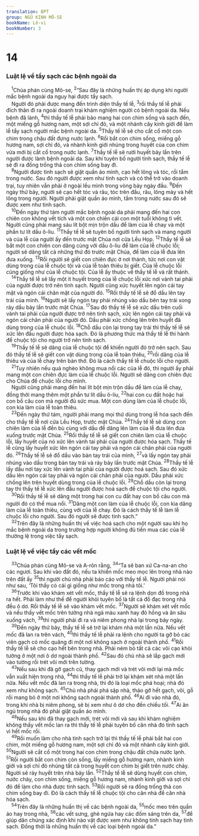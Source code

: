 ```yaml
---
translation: BPT
group: NGŨ KINH MÔ-SE
bookName: Lê-vi 
bookNumber: 3
---
```


<div class="title"><h1>14</h1><h3>Luật lệ về tẩy sạch các bệnh ngoài da</h3></div>
<span class="verse le_14_1"> <sup>1</sup>Chúa phán cùng Mô-se,</span>
<span class="verse le_14_2"><sup>2</sup>“Sau đây là những huấn thị áp dụng khi người mắc bệnh ngoài da nguy hại được tẩy sạch.<br/> Người đó phải được mang đến trình diện thầy tế lễ,</span>
<span class="verse le_14_3"><sup>3</sup>rồi thầy tế lễ phải đích thân đi ra ngoài doanh trại khám nghiệm người có bệnh ngoài da. Nếu bệnh đã lành,</span>
<span class="verse le_14_4"><sup>4</sup>thì thầy tế lễ phải bảo mang hai con chim sống và sạch đến, một miếng gỗ hương nam, một sợi chỉ đỏ, và một nhánh cây kinh giới để làm lễ tẩy sạch người mắc bệnh ngoài da.</span>
<span class="verse le_14_5"><sup>5</sup>Thầy tế lễ sẽ cho cắt cổ một con chim trong chậu đất đựng nước lạnh.</span>
<span class="verse le_14_6"><sup>6</sup>Rồi bắt con chim sống, miếng gỗ hương nam, sợi chỉ đỏ, và nhành kinh giới nhúng trong huyết của con chim vừa mới bị cắt cổ trong nước lạnh.</span>
<span class="verse le_14_7"><sup>7</sup>Thầy tế lễ sẽ rưới huyết bảy lần trên người được lành bệnh ngoài da. Sau khi tuyên bố người tinh sạch, thầy tế lễ sẽ đi ra đồng trống thả con chim sống bay đi.<br/></span>
<span class="verse le_14_8"> <sup>8</sup>Người được tinh sạch sẽ giặt quần áo mình, cạo hết lông và tóc, rồi tắm trong nước. Sau đó người được xem như tinh sạch và có thể trở vào doanh trại, tuy nhiên vẫn phải ở ngoài lều mình trong vòng bảy ngày đầu.</span>
<span class="verse le_14_9"><sup>9</sup>Đến ngày thứ bảy, người sẽ cạo hết tóc và râu, tóc trên đầu, râu, lông mày và hết lông trong người. Người phải giặt quần áo mình, tắm trong nước sau đó sẽ được xem như tinh sạch.<br/></span>
<span class="verse le_14_10"> <sup>10</sup>Đến ngày thứ tám người mắc bệnh ngoài da phải mang đến hai con chiên con không vết tích và một con chiên cái con một tuổi không tì vết. Người cũng phải mang sáu lít bột mịn trộn dầu để làm của lễ chay và một phần tư lít dầu ô-liu.</span>
<span class="verse le_14_11"><sup>11</sup>Thầy tế lễ sẽ tuyên bố người tinh sạch và mang người và của lễ của người ấy đến trước mặt Chúa nơi cửa Lều Họp.</span>
<span class="verse le_14_12"><sup>12</sup>Thầy tế lễ sẽ bắt một con chiên con dâng cùng với dầu ô-liu để làm của lễ chuộc lỗi; người sẽ dâng tất cả những thứ đó trước mặt Chúa, để làm của lễ đưa lên đưa xuống.</span>
<span class="verse le_14_13"><sup>13</sup>Rồi người sẽ giết con chiên đực ở nơi thánh, tức nơi con vật dùng trong của lễ chuộc tội và của lễ toàn thiêu bị giết. Của lễ chuộc lỗi cũng giống như của lễ chuộc tội. Của lễ ấy thuộc về thầy tế lễ và rất thánh.<br/></span>
<span class="verse le_14_14"> <sup>14</sup>Thầy tế lễ sẽ lấy một ít huyết trong của lễ chuộc lỗi xức nơi vành tai phải của người được trở nên tinh sạch. Người cũng xức huyết lên ngón cái tay mặt và ngón cái chân mặt của người đó.</span>
<span class="verse le_14_15"><sup>15</sup>Rồi thầy tế lễ sẽ đổ dầu lên tay trái của mình.</span>
<span class="verse le_14_16"><sup>16</sup>Người sẽ lấy ngón tay phải nhúng vào dầu bên tay trái xong rảy dầu bảy lần trước mặt Chúa.</span>
<span class="verse le_14_17"><sup>17</sup>Sau đó thầy tế lễ sẽ xức dầu trên cuối vành tai phải của người được trở nên tinh sạch, xức lên ngón cái tay phải và ngón cái chân phải của người đó. Dầu phải xức chồng lên trên huyết đã dùng trong của lễ chuộc lỗi.</span>
<span class="verse le_14_18"><sup>18</sup>Chỗ dầu còn lại trong tay trái thì thầy tế lễ sẽ xức lên đầu người được hóa sạch. Đó là phương thức mà thầy tế lễ thi hành để chuộc tội cho người trở nên tinh sạch.<br/></span>
<span class="verse le_14_19"> <sup>19</sup>Thầy tế lễ sẽ dâng của lễ chuộc tội để khiến người đó trở nên sạch. Sau đó thầy tế lễ sẽ giết con vật dùng trong của lễ toàn thiêu,</span>
<span class="verse le_14_20"><sup>20</sup>rồi dâng của lễ thiêu và của lễ chay trên bàn thờ. Đó là cách thầy tế lễ chuộc lỗi cho người.<br/></span>
<span class="verse le_14_21"> <sup>21</sup>Tuy nhiên nếu quá nghèo không mua nổi các của lễ đó, thì người ấy phải mang một con chiên đực làm của lễ chuộc lỗi. Người sẽ dâng con chiên đực cho Chúa để chuộc lỗi cho mình.<br/> Người cũng phải mang đến hai lít bột mịn trộn dầu để làm của lễ chay, đồng thời mang thêm một phần tư lít dầu ô-liu,</span>
<span class="verse le_14_22"><sup>22</sup>hai con cu đất hoặc hai con bồ câu con mà người đủ sức mua. Một con dùng làm của lễ chuộc lỗi, con kia làm của lễ toàn thiêu.<br/></span>
<span class="verse le_14_23"> <sup>23</sup>Đến ngày thứ tám, người phải mang mọi thứ dùng trong lễ hóa sạch đến cho thầy tế lễ nơi cửa Lều Họp, trước mặt Chúa.</span>
<span class="verse le_14_24"><sup>24</sup>Thầy tế lễ sẽ dùng con chiên làm của lễ đền bù cùng với dầu để dâng lên làm của lễ đưa lên đưa xuống trước mặt Chúa.</span>
<span class="verse le_14_25"><sup>25</sup>Rồi thầy tế lễ sẽ giết con chiên làm của lễ chuộc lỗi, lấy huyết của nó xức lên vành tai phải của người được hóa sạch. Thầy tế lễ cũng lấy huyết xức lên ngón cái tay phải và ngón cái chân phải của người đó.</span>
<span class="verse le_14_26"><sup>26</sup>Thầy tế lễ sẽ đổ dầu vào bàn tay trái của mình,</span>
<span class="verse le_14_27"><sup>27</sup>và lấy ngón tay phải nhúng vào dầu trong bàn tay trái và rảy bảy lần trước mặt Chúa.</span>
<span class="verse le_14_28"><sup>28</sup>Thầy tế lễ lấy dầu nơi tay xức lên vành tai phải của người được hoá sạch. Sau đó xức dầu lên ngón cái tay phải và ngón cái chân phải của người. Dầu phải xức chồng lên trên huyết dùng trong của lễ chuộc lỗi.</span>
<span class="verse le_14_29"><sup>29</sup>Chỗ dầu còn lại trong tay thì thầy tế lễ xức lên đầu người được hoá sạch để chuộc tội cho người.<br/></span>
<span class="verse le_14_30"> <sup>30</sup>Rồi thầy tế lễ sẽ dâng một trong hai con cu đất hay con bồ câu con mà người đó có thể mua nổi.</span>
<span class="verse le_14_31"><sup>31</sup>Dâng một con làm của lễ chuộc lỗi, con kia dâng làm của lễ toàn thiêu, cùng với của lễ chay. Đó là cách thầy tế lễ làm lễ chuộc lỗi cho người. Sau đó người sẽ được tinh sạch.”<br/></span>
<span class="verse le_14_32"> <sup>32</sup>Trên đây là những huấn thị về việc hoá sạch cho một người sau khi họ mắc bệnh ngoài da trong trường hợp người không đủ tiền mua các của lễ thường lệ trong việc tẩy sạch.<br/></span>
<div class="title"><h3>Luật lệ về việc tẩy các vết mốc</h3></div>
<span class="verse le_14_33"> <sup>33</sup>Chúa phán cùng Mô-se và A-rôn rằng,</span>
<span class="verse le_14_34"><sup>34</sup>“Ta sẽ ban xứ Ca-na-an cho các ngươi. Sau khi vào đất đó, nếu ta khiến mốc meo mọc lên trong nhà nào trên đất ấy</span>
<span class="verse le_14_35"><sup>35</sup>thì người chủ nhà phải báo cáo với thầy tế lễ. Người phải nói như sau, ‘Tôi thấy có cái gì giống như mốc trong nhà tôi.’<br/></span>
<span class="verse le_14_36"> <sup>36</sup>Trước khi vào khám xét vết mốc, thầy tế lễ sẽ ra lệnh dọn đồ trong nhà ra hết. Phải làm như thế để người khỏi tuyên bố là tất cả đồ đạc trong nhà đều ô dơ. Rồi thầy tế lễ sẽ vào khám vết mốc.</span>
<span class="verse le_14_37"><sup>37</sup>Người sẽ khám xét vết mốc và nếu thấy vết mốc trên tường nhà ngả màu xanh hay đỏ hồng và ăn sâu xuống vách,</span>
<span class="verse le_14_38"><sup>38</sup>thì người phải đi ra và niêm phong nhà lại trong bảy ngày.<br/></span>
<span class="verse le_14_39"> <sup>39</sup>Đến ngày thứ bảy, thầy tế lễ sẽ trở lại khám nhà một lần nữa. Nếu vết mốc đã lan ra trên vách,</span>
<span class="verse le_14_40"><sup>40</sup>thì thầy tế lễ phải ra lệnh cho người ta gỡ bỏ các viên gạch có mốc quăng đi một nơi không sạch ở ngoài thành phố.</span>
<span class="verse le_14_41"><sup>41</sup>Rồi thầy tế lễ sẽ cho cạo hết bên trong nhà. Phải ném bỏ tất cả các vôi cạo khỏi tường ở một nơi ô dơ ngoài thành phố.</span>
<span class="verse le_14_42"><sup>42</sup>Sau đó chủ nhà sẽ lắp gạch mới vào tường rồi trét vôi mới trên tường.<br/></span>
<span class="verse le_14_43"> <sup>43</sup>Nếu sau khi đã gỡ gạch cũ, thay gạch mới và trét vôi mới lại mà mốc vẫn xuất hiện trong nhà,</span>
<span class="verse le_14_44"><sup>44</sup>thì thầy tế lễ phải trở lại khám xét nhà một lần nữa. Nếu vết mốc đã lan ra trong nhà, thì đó là loại mốc phá hoại; nhà đó xem như không sạch.</span>
<span class="verse le_14_45"><sup>45</sup>Chủ nhà phải phá sập nhà, tháo gỡ hết gạch, vôi, gỗ rồi mang bỏ ở một nơi không sạch ngoài thành phố.</span>
<span class="verse le_14_46"><sup>46</sup>Ai đi vào nhà đó, trong khi nhà bị niêm phong, sẽ bị xem như ô dơ cho đến chiều tối.</span>
<span class="verse le_14_47"><sup>47</sup>Ai ăn ngủ trong nhà đó phải giặt quần áo mình.<br/></span>
<span class="verse le_14_48"> <sup>48</sup>Nếu sau khi đã thay gạch mới, trét vôi mới và sau khi khám nghiệm không thấy vết mốc lan ra thì thầy tế lễ phải tuyên bố căn nhà đó tinh sạch vì hết mốc rồi.<br/></span>
<span class="verse le_14_49"> <sup>49</sup>Rồi muốn làm cho nhà tinh sạch trở lại thì thầy tế lễ phải bắt hai con chim, một miếng gỗ hương nam, một sợi chỉ đỏ và một nhành cây kinh giới.</span>
<span class="verse le_14_50"><sup>50</sup>Người sẽ cắt cổ một trong hai con chim trong chậu đất chứa nước lạnh.</span>
<span class="verse le_14_51"><sup>51</sup>Rồi người bắt con chim còn sống, lấy miếng gỗ hương nam, nhành kinh giới và sợi chỉ đỏ nhúng tất cả trong huyết con chim bị giết trên nước chảy. Người sẽ rảy huyết trên nhà bảy lần.</span>
<span class="verse le_14_52"><sup>52</sup>Thầy tế lễ sẽ dùng huyết con chim, nước chảy, con chim sống, miếng gỗ hương nam, nhành kinh giới và sợi chỉ đỏ để làm cho nhà được tinh sạch.</span>
<span class="verse le_14_53"><sup>53</sup>Rồi người sẽ ra đồng trống thả con chim sống bay đi. Đó là cách thầy tế lễ chuộc tội cho căn nhà để căn nhà hóa sạch.<br/></span>
<span class="verse le_14_54"> <sup>54</sup>Trên đây là những huấn thị về các bệnh ngoài da,</span>
<span class="verse le_14_55"><sup>55</sup>mốc meo trên quần áo hay trong nhà,</span>
<span class="verse le_14_56"><sup>56</sup>các vết sưng, ghẻ ngứa hay các đốm sáng trên da,</span>
<span class="verse le_14_57"><sup>57</sup>để giúp dân chúng xác định khi nào vật được xem như không tinh sạch hay tinh sạch. Đồng thời là những huấn thị về các loại bệnh ngoài da.”<br/></span>
